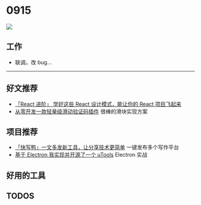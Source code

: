 
# 0915

![](http://h2.ioliu.cn/bing/RedFoxBlackForest_ZH-CN2253259942_1920x1080.jpg)

## 工作

- 联调，改 bug...

---

## 好文推荐

- [「React 进阶」 学好这些 React 设计模式，能让你的 React 项目飞起来](https://juejin.cn/post/7007214462813863950)
- [从零开发一款轻量级滑动验证码插件](https://juejin.cn/post/7007615666609979400) 很棒的滑块实现方案

## 项目推荐

- [「快写鸭」一文多发新工具，让分享技术更简单](https://cnodejs.org/topic/613875abfe0c51b20dae93bc) 一键发布多个写作平台
- [基于 Electron 我实现并开源了一个 uTools](https://cnodejs.org/topic/60e503bfba7460b2a0862a7e) Electron 实战
## 好用的工具

## TODOS